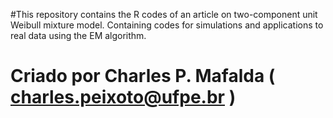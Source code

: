 #This repository contains the R codes of an article on two-component unit Weibull mixture model. Containing codes for simulations and applications to real data using the EM algorithm.




# Criado por Charles P. Mafalda ( charles.peixoto@ufpe.br )
